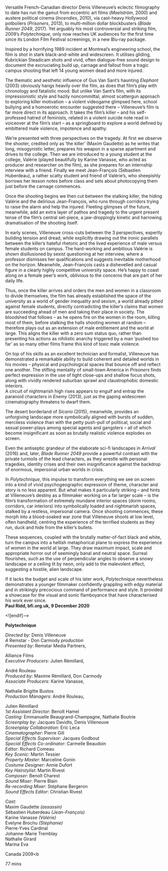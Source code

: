 
Versatile French-Canadian director Denis Villeneuve’s eclectic filmography to date has run the gamut from eccentric art films (_Maelström_, 2000) and austere political cinema (_Incendies_, 2010), via cast-heavy Hollywood potboilers (_Prisoners_, 2013), to multi-million dollar blockbusters (_Blade Runner 2049_, 2017). Yet arguably his most controversial and striking film, 2009’s _Polytechnique_, only now reaches UK audiences for the first time since its London Film Festival screenings, in a new Blu-ray package.

Inspired by a horrifying 1989 incident at Montreal’s engineering school, the film is shot in stark black-and-white and widescreen. It utilises gliding, Kubrickian Steadicam shots and vivid, often dialogue-free sound design to document the excruciating build up, carnage and fallout from a tragic campus shooting that left 14 young women dead and more injured.

The thematic and aesthetic influence of Gus Van Sant’s haunting _Elephant_ (2003) obviously hangs heavily over the film, as does that film’s play with chronology and fatalistic mood. But unlike Van Sant’s film, with its impressionistic style and hazily noncommittal, almost scattergun approach to exploring killer motivation – a violent videogame glimpsed here, school bullying and a homoerotic encounter suggested there – Villeneuve’s film is far more direct in its approach. It takes the film’s killer – and his self-professed hatred of feminists, related in a violent suicide note read in voiceover at the film’s start – as a springboard to explore a world defined by embittered male violence, impotence and apathy.

We’re presented with three perspectives on the tragedy. At first we observe the shooter, credited only as ‘the killer’ (Maxim Gaudette) as he writes that long, misogynistic letter, prepares his weapon in a sparse apartment and drives to the college. Then we are introduced to a young student at the college, Valérie (played beautifully by Karine Vanasse, who acted as producer and researcher on the film), as she prepares for an internship interview with a friend. Finally we meet Jean-François (Sébastien Huberdeau), a rather scatty student and friend of Valérie’s, who sheepishly borrows her lesson notes before class and sets about photocopying them just before the carnage commences.

Once the shooting begins we then cut between the stalking killer, the hiding Valérie and the delirious Jean-François, who runs through corridors trying to raise the alarm and help the injured. Fleeting glimpses of the future, meanwhile, add an extra layer of pathos and tragedy to the urgent present tense of the film’s central set-piece, a jaw-droppingly kinetic and harrowing dramatisation of the shooting itself.

In early scenes, Villeneuve cross-cuts between the 3 perspectives, expertly building tension and dread, while explicitly drawing out the ironic parallels between the killer’s hateful rhetoric and the lived experience of male versus female students on campus. The hard-working and ambitious Valérie is shown disillusioned by sexist questioning at her interview, where a professor dismisses her qualifications and suggests inevitable motherhood on the horizon. Meanwhile, Jean-François casts a dishevelled and casual figure in a clearly highly competitive university space. He’s happy to coast along on a female peer’s work, oblivious to the concerns that are part of her daily life.

Thus, once the killer arrives and orders the men and women in a classroom to divide themselves, the film has already established the space of the university as a world of gender inequality and sexism, a world already pitted against female students, directly contradicting the killer’s claims that women are succeeding ahead of men and taking their place in society. The bloodshed that follows – as he opens fire on the women in the room, killing most of them, before stalking the halls shooting women at random – therefore plays out as an extension of male entitlement and the world at large. This aligns the killer with a zero sum status quo, rather than presenting his actions as nihilistic anarchy triggered by a man ‘pushed too far’ as so many other films frame this kind of toxic male violence.

On top of his skills as an excellent technician and formalist, Villeneuve has demonstrated a remarkable ability to build coherent and detailed worlds in his movies – physical and psychological spaces that bounce off and reflect one another. The stifling mentality of small-town America in _Prisoners_ finds perfect expression in the use of tight close-ups and shallow focus shots, along with vividly rendered suburban sprawl and claustrophobic domestic interiors.  
A circuit of nightmarish high rises appears to engulf and entrap the paranoid characters in _Enemy_ (2013), just as the gaping widescreen cinematography threatens to dwarf them.

The desert borderland of _Sicario_ (2015), meanwhile, provides an unforgiving landscape more symbolically aligned with bursts of sudden, merciless violence than with the petty push-pull of political, social and sexual power-plays among special agents and gangsters – all of which become insignificant as soon as brutally realistic violence explodes on screen.

Even the antiseptic grandeur of the elaborate sci-fi landscapes in _Arrival_ (2016) and, later, _Blade Runner 2049_ provide a powerful contrast with the private turmoils of the lead characters, as they wrestle with personal tragedies, identity crises and their own insignificance against the backdrop of enormous, impersonal urban worlds in crisis.

In _Polytechnique_, this impulse to transform everything we see on screen into a kind of vivid psychogeographic expression of theme, character and story is no less apparent. But what makes it particularly striking – and hints at Villeneuve’s destiny as a filmmaker working on a far larger scale – is the film’s transformation of extremely mundane interior spaces (dorm rooms, corridors, car interiors) into symbolically loaded and nightmarish spaces, stalked by a restless, impersonal camera. Once shooting commences, these morph into a blood-soaked war zone that Villeneuve shoots at low level, often handheld, centring the experience of the terrified students as they run, duck and hide from the killer’s bullets.

These sequences, coupled with the brutally matter-of-fact black and white, turn the campus into a hellish metaphorical plane to express the experience of women in the world at large. They draw maximum impact, scale and appropriate horror out of seemingly banal and neutral space. Surreal flourishes, such as the use of perpendicular angles to observe a snowy landscape or a ceiling lit by neon, only add to the malevolent effect, suggesting a hostile, alien landscape.

If it lacks the budget and scale of his later work, _Polytechnique_ nevertheless demonstrates a younger filmmaker confidently grappling with edgy material and in strikingly precocious command of performance and style. It provided a showcase for the visual and sonic flamboyance that have characterised his work ever since.<br>
**Paul Ridd, bfi.org.uk, 9 December 2020**<br>

<![endif]-->

**Polytechnique**

_Directed by_: Denis Villeneuve  
_A_ Remstar - Don Carmody _production_  
_Presented by_: Remstar Media Partners,

Alliance Films  
_Executive Producers_: Julien Rémillard,

André Rouleau  
_Produced by_: Maxime Rémillard, Don Carmody  
_Associate Producers_: Karine Vanasse,

Nathalie Brigitte Bustos  
_Production Managers_: André Rouleau,

Julien Rémillard  
_1st Assistant Director_: Benoît Hamel  
_Casting_: Emmanuelle Beaugrand-Champagne, Nathalie Boutrie  
_Screenplay by_: Jacques Davidts, Denis Villeneuve  
_Screenplay Collaboration_: Eric Leca  
_Cinematographer_: Pierre Gill  
_Special Effects Supervisor_: Jacques Godbout  
_Special Effects Co-ordinator_: Carmelle Beaudoin  
_Editor_: Richard Comeau  
_Key Scenic_: Martin Tessier  
_Property Master_: Marceline Gonin  
_Costume Designer_: Annie Dufort  
_Key Hairstylist_: Martin Rivest  
_Composer_: Benoît Charest  
_Sound Mixer_: Pierre Blain  
_Re-recording Mixer_: Stéphane Bergeron  
_Sound Effects Editor_: Christian Rivest

_Cast:_  
Maxim Gaudette _(assassin)_  
Sébastien Huberdeau _(Jean-François)_  
Karine Vanasse _(Valérie)_  
Evelyne Brochu _(Stéphanie)_  
Pierre-Yves Cardinal  
Johanne-Marie Tremblay  
Nathalie Girard  
Marina Eva

Canada 2009<b

77 mins
<!--stackedit_data:
eyJoaXN0b3J5IjpbLTI3MjM4NTY5OV19
-->
